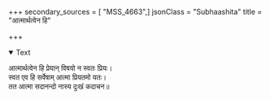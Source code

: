 +++
secondary_sources = [ "MSS_4663",]
jsonClass = "Subhaashita"
title = "आत्मार्थत्वेन हि"

+++

<details open><summary>Text</summary>

आत्मार्थत्वेन हि प्रेयान् विषयो न स्वतः प्रियः।  
स्वत एव हि सर्वेषाम् आत्मा प्रियतमो यतः।  
तत आत्मा सदानन्दो नास्य दुःखं कदाचन॥
</details>
